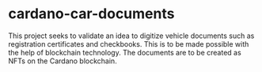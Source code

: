 # cardano-car-documents
This project seeks to validate an idea to digitize vehicle documents such as registration certificates and checkbooks. This is to be made possible with the help of blockchain technology. The documents are to be created as NFTs on the Cardano blockchain.
